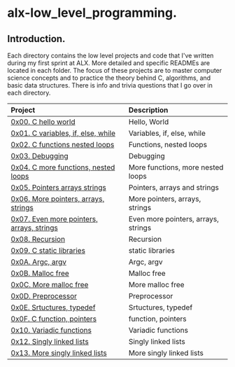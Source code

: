 # alx-low_level_programming.

## Introduction.

Each directory contains the low level projects and code that I've written during my first sprint at ALX. More detailed and specific READMEs are located in each folder. The focus of these projects are to master computer science concepts and to practice the theory behind C, algorithms, and basic data structures. There is info and trivia questions that I go over in each directory.

| Project | Description |
| :--- | :---|
| [0x00. C hello world ](./0x00-hello_world) |  Hello, World |
| [0x01. C variables, if, else, while ](./0x01-variables_if_else_while) | Variables, if, else, while |
| [0x02. C functions nested loops ](./0x02-functions_nested_loops) | Functions, nested loops |
| [0x03. Debugging ](./0x03-debugging) | Debugging |
| [0x04. C more functions, nested loops ](./0x04-more_functions_nested_loops) | More functions, more nested loops |
| [0x05. Pointers arrays strings ](./0x05-pointers_arrays_strings) | Pointers, arrays and strings |
| [0x06. More pointers, arrays, strings ](./0x06-pointers_arrays_strings) | More pointers, arrays, strings |
| [0x07. Even more pointers, arrays, strings ](./0x07-pointers_arrays_strings) | Even more pointers, arrays, strings |
| [0x08. Recursion ](./0x08-recursion) | Recursion |
| [0x09. C static libraries ](./0x09-static_libraries) | static libraries |
| [0x0A. Argc, argv ](./0x0A-argc_argv) | Argc, argv |
| [0x0B. Malloc free ](./0x0B-malloc_free) | Malloc free |
| [0x0C. More malloc free ](./0x0C-more_malloc_free) | More malloc free |
| [0x0D. Preprocessor ](./0x0D-preprocessor) | Preprocessor |
| [0x0E. Srtuctures, typedef ](./0x0E-structures_typedef) | Srtuctures, typedef |
| [0x0F. C function, pointers ](./0x0F-function_pointers) | function, pointers |
| [0x10. Variadic functions ](./0x10-variadic_functions) | Variadic functions |
| [0x12. Singly linked lists ](./0x12-singly_linked_lists) | Singly linked lists |
| [0x13. More singly linked lists ](./0x13-more_singly_linked_lists) | More singly linked lists |